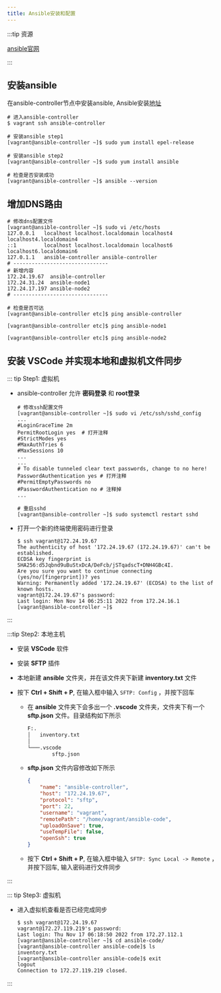 ```yaml
---
title: Ansible安装和配置
---
```


:::tip 资源

[ansible官网](https://docs.ansible.com/)

:::

## 安装ansible

在ansible-controller节点中安装ansible, Ansible安装[地址](https://docs.ansible.com/ansible/latest/installation_guide/index.html)

```shell
# 进入ansible-controller
$ vagrant ssh ansible-controller

# 安装ansible step1
[vagrant@ansible-controller ~]$ sudo yum install epel-release

# 安装ansible step2
[vagrant@ansible-controller ~]$ sudo yum install ansible

# 检查是否安装成功
[vagrant@ansible-controller ~]$ ansible --version
```

## 增加DNS路由

```shell
# 修改dns配置文件
[vagrant@ansible-controller ~]$ sudo vi /etc/hosts
127.0.0.1   localhost localhost.localdomain localhost4 localhost4.localdomain4
::1         localhost localhost.localdomain localhost6 localhost6.localdomain6
127.0.1.1   ansible-controller ansible-controller
# -------------------------------
# 新增内容
172.24.19.67  ansible-controller
172.24.31.24  ansible-node1
172.24.17.197 ansible-node2
# -------------------------------

# 检查是否可达
[vagrant@ansible-controller etc]$ ping ansible-controller

[vagrant@ansible-controller etc]$ ping ansible-node1

[vagrant@ansible-controller etc]$ ping ansible-node2
```

## 安装 VSCode 并实现本地和虚拟机文件同步

::: tip Step1: 虚拟机

- ansible-controller 允许 **密码登录** 和 **root登录** 

  ```shell
  # 修改ssh配置文件
  [vagrant@ansible-controller ~]$ sudo vi /etc/ssh/sshd_config
  ...
  #LoginGraceTime 2m
  PermitRootLogin yes  # 打开注释
  #StrictModes yes
  #MaxAuthTries 6
  #MaxSessions 10
  ...
  ...
  # To disable tunneled clear text passwords, change to no here!
  PasswordAuthentication yes # 打开注释
  #PermitEmptyPasswords no
  #PasswordAuthentication no # 注释掉
  ...
  
  # 重启sshd
  [vagrant@ansible-controller ~]$ sudo systemctl restart sshd
  ```

- 打开一个新的终端使用密码进行登录

  ```shell
  $ ssh vagrant@172.24.19.67
  The authenticity of host '172.24.19.67 (172.24.19.67)' can't be established.
  ECDSA key fingerprint is SHA256:d5Jqbnd9uBuStxDcA/DeFcb/jSTqadscT+DNH4GBc4I.
  Are you sure you want to continue connecting (yes/no/[fingerprint])? yes
  Warning: Permanently added '172.24.19.67' (ECDSA) to the list of known hosts.
  vagrant@172.24.19.67's password:
  Last login: Mon Nov 14 06:25:11 2022 from 172.24.16.1
  [vagrant@ansible-controller ~]$
  ```

:::

:::tip Step2: 本地主机

- 安装 **VSCode** 软件

- 安装 **SFTP** 插件

- 本地新建 **ansible** 文件夹，并在该文件夹下新建 **inventory.txt** 文件

- 按下 **Ctrl + Shift + P**, 在输入框中输入 `SFTP: Config` ，并按下回车

  - 在 **ansible** 文件夹下会多出一个 **.vscode** 文件夹，文件夹下有一个 **sftp.json** 文件。目录结构如下所示

    ```tex
    F:.
    │   inventory.txt
    │
    └───.vscode
            sftp.json
    ```

  - **sftp.json** 文件内容修改如下所示

    ```json
    {
        "name": "ansible-controller",
        "host": "172.24.19.67",
        "protocol": "sftp",
        "port": 22,
        "username": "vagrant",
        "remotePath": "/home/vagrant/ansible-code",
        "uploadOnSave": true,
        "useTempFile": false,
        "openSsh": true
    }
    ```

  - 按下 **Ctrl + Shift + P**, 在输入框中输入 `SFTP: Sync Local -> Remote` ，并按下回车, 输入密码进行文件同步


:::

::: tip Step3: 虚拟机

- 进入虚拟机查看是否已经完成同步

  ```shell
  $ ssh vagrant@172.24.19.67
  vagrant@172.27.119.219's password:
  Last login: Thu Nov 17 06:18:50 2022 from 172.27.112.1
  [vagrant@ansible-controller ~]$ cd ansible-code/
  [vagrant@ansible-controller ansible-code]$ ls
  inventory.txt
  [vagrant@ansible-controller ansible-code]$ exit
  logout
  Connection to 172.27.119.219 closed.
  ```
:::
